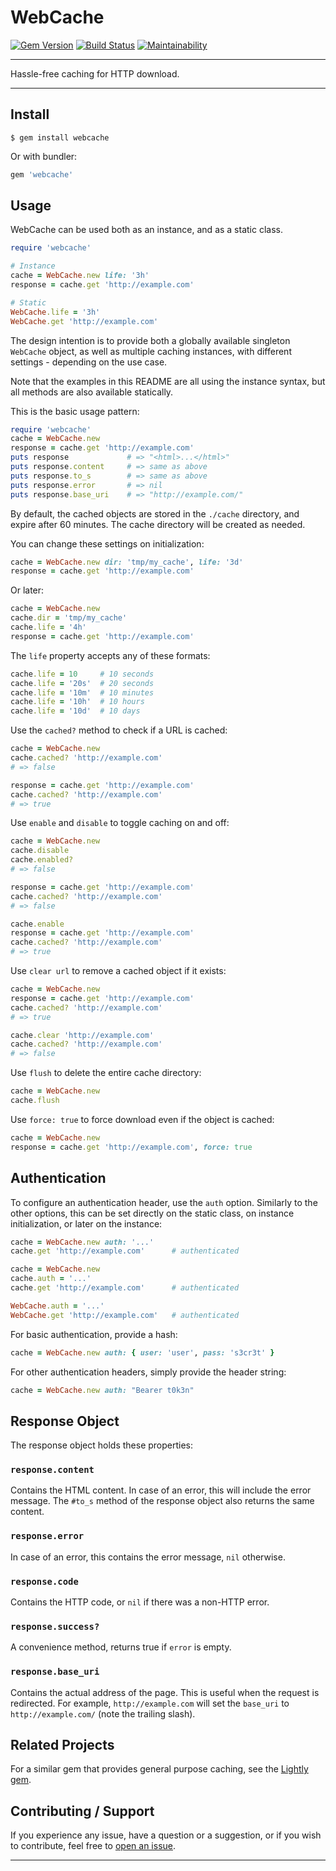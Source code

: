 # WebCache

[![Gem Version](https://badge.fury.io/rb/webcache.svg)](https://badge.fury.io/rb/webcache)
[![Build Status](https://github.com/DannyBen/webcache/workflows/Test/badge.svg)](https://github.com/DannyBen/webcache/actions?query=workflow%3ATest)
[![Maintainability](https://api.codeclimate.com/v1/badges/022f555211d47d655988/maintainability)](https://codeclimate.com/github/DannyBen/webcache/maintainability)

---

Hassle-free caching for HTTP download.

---

## Install

```
$ gem install webcache
```

Or with bundler:

```ruby
gem 'webcache'
```

## Usage

WebCache can be used both as an instance, and as a static class.

```ruby
require 'webcache'

# Instance
cache = WebCache.new life: '3h'
response = cache.get 'http://example.com'

# Static
WebCache.life = '3h'
WebCache.get 'http://example.com'
```

The design intention is to provide both a globally available singleton
`WebCache` object, as well as multiple caching instances, with different
settings - depending on the use case.

Note that the examples in this README are all using the instance syntax, but
all methods are also available statically.

This is the basic usage pattern:

```ruby
require 'webcache'
cache = WebCache.new
response = cache.get 'http://example.com'
puts response             # => "<html>...</html>"
puts response.content     # => same as above
puts response.to_s        # => same as above
puts response.error       # => nil
puts response.base_uri    # => "http://example.com/"
```

By default, the cached objects are stored in the `./cache` directory, and
expire after 60 minutes. The cache directory will be created as needed.

You can change these settings on initialization:

```ruby
cache = WebCache.new dir: 'tmp/my_cache', life: '3d'
response = cache.get 'http://example.com'
```

Or later:

```ruby
cache = WebCache.new
cache.dir = 'tmp/my_cache'
cache.life = '4h'
response = cache.get 'http://example.com'
```

The `life` property accepts any of these formats:

```ruby
cache.life = 10     # 10 seconds
cache.life = '20s'  # 20 seconds
cache.life = '10m'  # 10 minutes
cache.life = '10h'  # 10 hours
cache.life = '10d'  # 10 days
```

Use the `cached?` method to check if a URL is cached:

```ruby
cache = WebCache.new
cache.cached? 'http://example.com'
# => false

response = cache.get 'http://example.com'
cache.cached? 'http://example.com'
# => true
```

Use `enable` and `disable` to toggle caching on and off:

```ruby
cache = WebCache.new
cache.disable
cache.enabled? 
# => false

response = cache.get 'http://example.com'
cache.cached? 'http://example.com'
# => false

cache.enable
response = cache.get 'http://example.com'
cache.cached? 'http://example.com'
# => true
```

Use `clear url` to remove a cached object if it exists:

```ruby
cache = WebCache.new
response = cache.get 'http://example.com'
cache.cached? 'http://example.com'
# => true

cache.clear 'http://example.com'
cache.cached? 'http://example.com'
# => false
```

Use `flush` to delete the entire cache directory:

```ruby
cache = WebCache.new
cache.flush
```

Use `force: true` to force download even if the object is cached:

```ruby
cache = WebCache.new
response = cache.get 'http://example.com', force: true
```

## Authentication

To configure an authentication header, use the `auth` option. Similarly to
the other options, this can be set directly on the static class, on instance
initialization, or later on the instance:

```ruby
cache = WebCache.new auth: '...'
cache.get 'http://example.com'      # authenticated

cache = WebCache.new
cache.auth = '...'
cache.get 'http://example.com'      # authenticated

WebCache.auth = '...'
WebCache.get 'http://example.com'   # authenticated
```

For basic authentication, provide a hash:

```ruby
cache = WebCache.new auth: { user: 'user', pass: 's3cr3t' }
```

For other authentication headers, simply provide the header string:

```ruby
cache = WebCache.new auth: "Bearer t0k3n"
```

## Response Object

The response object holds these properties:

### `response.content`

Contains the HTML content. In case of an error, this will include the
error message. The `#to_s` method of the response object also returns
the same content.

### `response.error`

In case of an error, this contains the error message, `nil` otherwise.

### `response.code`

Contains the HTTP code, or `nil` if there was a non-HTTP error.

### `response.success?`

A convenience method, returns true if `error` is empty.

### `response.base_uri`

Contains the actual address of the page. This is useful when the request
is redirected. For example, `http://example.com` will set the 
`base_uri` to `http://example.com/` (note the trailing slash).

## Related Projects

For a similar gem that provides general purpose caching, see the 
[Lightly gem][lightly].

## Contributing / Support

If you experience any issue, have a question or a suggestion, or if you wish
to contribute, feel free to [open an issue][issues].

---

[lightly]: https://github.com/DannyBen/lightly
[issues]: https://github.com/DannyBen/webcache/issues
